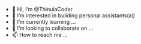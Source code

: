 - 👋 Hi, I’m @ThinulaCoder
- 👀 I’m interested in building personal assistants(ai)
- 🌱 I’m currently learning ...
- 💞️ I’m looking to collaborate on ...
- 📫 How to reach me ...

<!---
ThinulaCoder/ThinulaCoder is a ✨ special ✨ repository because its `README.md` (this file) appears on your GitHub profile.
You can click the Preview link to take a look at your changes.
--->
